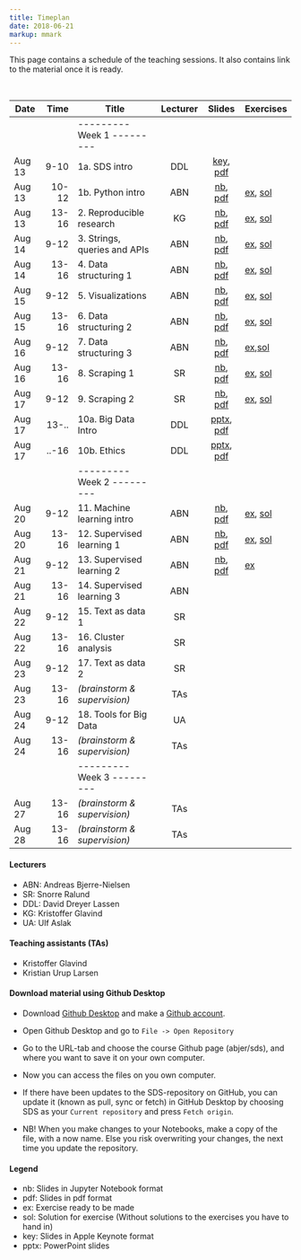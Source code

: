 ```yaml
---
title: Timeplan
date: 2018-06-21
markup: mmark
---
```


This page contains a schedule of the teaching sessions. It also contains link to the material once it is ready.

<br />

Date  | Time  | Title | Lecturer | Slides |  Exercises
------|------:|-------|:--------:|:------:|------
      |       | ---------   Week 1  --------- | | |
Aug 13|  9-10 | 1a. SDS intro  | DDL | [key](https://github.com/abjer/sds/blob/master/material/session_1/lecture_1a.key), [pdf](https://github.com/abjer/sds/blob/master/material/session_1/lecture_1a.pdf) |
Aug 13| 10-12 | 1b. Python intro  | ABN | [nb](https://github.com/abjer/sds/blob/master/material/session_1/lecture_1b.ipynb), [pdf](https://github.com/abjer/sds/blob/master/material/session_1/lecture_1b.pdf)|[ex](https://github.com/abjer/sds/blob/master/material/session_1/exercise_1.ipynb), [sol](https://github.com/abjer/sds/blob/master/material/session_1/exercise_1_sol.ipynb)
Aug 13| 13-16 | 2. Reproducible research | KG | [nb](https://github.com/abjer/sds/blob/master/material/session_2/lecture_2.ipynb), [pdf](https://github.com/abjer/sds/blob/master/material/session_2/lecture_2.pdf)|[ex](https://github.com/abjer/sds/blob/master/material/session_2/exercise_2.ipynb), [sol](https://github.com/abjer/sds/blob/master/material/session_2/exercise_2_sol.ipynb)
Aug 14|  9-12 | 3. Strings, queries and APIs | ABN| [nb](https://github.com/abjer/sds/blob/master/material/session_3/lecture_3.ipynb), [pdf](https://github.com/abjer/sds/blob/master/material/session_3/lecture_3.pdf)|[ex](https://github.com/abjer/sds/blob/master/material/session_3/exercise_3.ipynb), [sol](https://github.com/abjer/sds/blob/master/material/session_3/exercise_3_sol.ipynb)
Aug 14| 13-16 | 4. Data structuring 1 | ABN | [nb](https://github.com/abjer/sds/blob/master/material/session_4/lecture_4.ipynb), [pdf](https://github.com/abjer/sds/blob/master/material/session_4/lecture_4.pdf)|[ex](https://github.com/abjer/sds/blob/master/material/session_4/exercise_4.ipynb), [sol](https://github.com/abjer/sds/blob/master/material/session_4/exercise_4_sol.ipynb)
Aug 15|  9-12 | 5. Visualizations | ABN | [nb](https://github.com/abjer/sds/blob/master/material/session_5/lecture_5.ipynb), [pdf](https://github.com/abjer/sds/blob/master/material/session_5/lecture_5.pdf) | [ex](https://github.com/abjer/sds/blob/master/material/session_5/exercise_5.ipynb), [sol](https://github.com/abjer/sds/blob/master/material/session_5/exercise_5_sol.ipynb)
Aug 15| 13-16 | 6. Data structuring 2 | ABN |[nb](https://github.com/abjer/sds/blob/master/material/session_6/lecture_6.ipynb), [pdf](https://github.com/abjer/sds/blob/master/material/session_6/lecture_6.pdf) | [ex](https://github.com/abjer/sds/blob/master/material/session_6/exercise_6.ipynb), [sol](https://github.com/abjer/sds/blob/master/material/session_6/exercise_6_sol.ipynb)
Aug 16|  9-12 | 7. Data structuring 3 | ABN|[nb](https://github.com/abjer/sds/blob/master/material/session_7/lecture_7.ipynb), [pdf](https://github.com/abjer/sds/blob/master/material/session_7/lecture_7.pdf) | [ex](https://github.com/abjer/sds/blob/master/material/session_7/exercise_7.ipynb),[sol](https://github.com/abjer/sds/blob/master/material/session_7/exercise_7_sol.ipynb)
Aug 16| 13-16 | 8. Scraping 1 | SR |[nb](https://github.com/abjer/sds/blob/master/material/session_8/lecture_8.ipynb), [pdf](https://github.com/abjer/sds/blob/master/material/session_8/lecture_8.pdf) | [ex](https://github.com/abjer/sds/blob/master/material/session_8/exercise_8.ipynb), [sol](https://github.com/abjer/sds/blob/master/material/session_8/exercise_8_sol.ipynb)
Aug 17|  9-12 | 9. Scraping 2 | SR | [nb](https://github.com/abjer/sds/blob/master/material/session_9/lecture_9.ipynb), [pdf](https://github.com/abjer/sds/blob/master/material/session_9/lecture_9.pdf)| [ex](https://github.com/abjer/sds/blob/master/material/session_9/exercise_9.ipynb), [sol](https://github.com/abjer/sds/blob/master/material/session_9/exercise_9_sol.ipynb)
Aug 17| 13-.. | 10a. Big Data Intro | DDL | [pptx](https://github.com/abjer/sds/blob/master/material/session_10/lecture_10a.pptx), [pdf](https://github.com/abjer/sds/blob/master/material/session_10/lecture_10a.pdf) |
Aug 17| ..-16 | 10b. Ethics | DDL | [pptx](https://github.com/abjer/sds/blob/master/material/session_10/lecture_10b.pptx), [pdf](https://github.com/abjer/sds/blob/master/material/session_10/lecture_10b.pdf) |
      |       | ---------   Week 2  --------- | | |
Aug 20|  9-12 | 11. Machine learning intro | ABN | [nb](https://github.com/abjer/sds/blob/master/material/session_11/lecture_11.ipynb), [pdf](https://github.com/abjer/sds/blob/master/material/session_11/lecture_11.pdf)| [ex](https://github.com/abjer/sds/blob/master/material/session_11/exercise_11.ipynb), [sol](https://github.com/abjer/sds/blob/master/material/session_11/exercise_11_sol.ipynb)
Aug 20| 13-16 | 12. Supervised learning 1 | ABN |  [nb](https://github.com/abjer/sds/blob/master/material/session_12/lecture_12.ipynb), [pdf](https://github.com/abjer/sds/blob/master/material/session_12/lecture_12.pdf)| [ex](https://github.com/abjer/sds/blob/master/material/session_12/exercise_12.ipynb), [sol](https://github.com/abjer/sds/blob/master/material/session_12/exercise_12_sol.ipynb)
Aug 21|  9-12 | 13. Supervised learning 2 | ABN | [nb](https://github.com/abjer/sds/blob/master/material/session_13/lecture_13.ipynb), [pdf](https://github.com/abjer/sds/blob/master/material/session_13/lecture_13.pdf)| [ex](https://github.com/abjer/sds/blob/master/material/session_13/exercise_13.ipynb)
Aug 21| 13-16 | 14. Supervised learning 3 | ABN | |
Aug 22|  9-12 | 15. Text as data 1 | SR | |
Aug 22| 13-16 | 16. Cluster analysis | SR | |
Aug 23|  9-12 | 17. Text as data 2 | SR | |
Aug 23| 13-16 |  *(brainstorm & supervision)* | TAs | |
Aug 24|  9-12 | 18. Tools for Big Data | UA | |
Aug 24| 13-16 |  *(brainstorm & supervision)* | TAs | |
      |       | ---------   Week 3  --------- | | |
Aug 27| 13-16 |  *(brainstorm & supervision)* | TAs | |
Aug 28| 13-16 |  *(brainstorm & supervision)* | TAs | |   

#### Lecturers
- ABN: Andreas Bjerre-Nielsen
- SR: Snorre Ralund
- DDL: David Dreyer Lassen
- KG: Kristoffer Glavind
- UA: Ulf Aslak

#### Teaching assistants (TAs)
- Kristoffer Glavind
- Kristian Urup Larsen

#### Download material using Github Desktop
- Download [Github Desktop](https://desktop.github.com/) and make a [Github account](https://github.com/).

- Open Github Desktop and go to `File -> Open Repository`

- Go to the URL-tab and choose the course Github page (abjer/sds), and where you want to save it on your own computer.

- Now you can access the files on you own computer.

- If there have been updates to the SDS-repository on GitHub, you can update it (known as pull, sync or fetch) in GitHub Desktop by choosing SDS as your `Current repository` and press `Fetch origin`.

- NB! When you make changes to your Notebooks, make a copy of the file, with a now name. Else you risk overwriting your changes, the next time you update the repository.

#### Legend
- nb: Slides in Jupyter Notebook format
- pdf: Slides in pdf format
- ex: Exercise ready to be made
- sol: Solution for exercise (Without solutions to the exercises you have to hand in)
- key: Slides in Apple Keynote format
- pptx: PowerPoint slides
